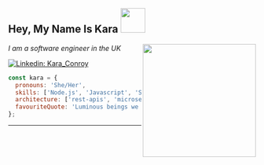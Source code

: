 <h2>Hey, My Name Is Kara
 <img src="https://media.giphy.com/media/hSpbzYMalKjTS81Rlm/giphy.gif" width="50">
</h2>
 <img align='right'src="https://media.giphy.com/media/QTfX9Ejfra3ZmNxh6B/giphy.gif"width="230">
<p>
  <em>
    I am a software engineer in the UK
  </em>
</p>

[![Linkedin: Kara_Conroy](https://img.shields.io/badge/-Kara_Conroy-blue?style=flat-square&logo=Linkedin&logoColor=white&link=https://www.linkedin.com/in/kara-conroy-41814680/)](https://www.linkedin.com/in/kara-conroy-41814680/)

```javascript
const kara = {
  pronouns: 'She/Her',
  skills: ['Node.js', 'Javascript', 'SQL', 'AWS', 'Docker'],
  architecture: ['rest-apis', 'microservices', 'relational-databases'],
  favouriteQuote: 'Luminous beings we are, not this crude matter. -- Yoda',
};
```

---
